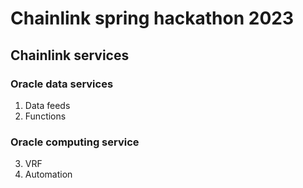 # Chainlink spring hackathon 2023

## Chainlink services

### Oracle data services

1. Data feeds
2. Functions

### Oracle computing service

3. VRF
4. Automation
